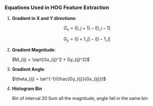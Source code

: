 ### Equations Used in HOG Feature Extraction

1. **Gradient in X and Y directions**:

   $$ 
   G_x = I[i, j+1] - I[i, j-1] 
   $$

   $$ 
   G_y = I[i+1, j] - I[i-1, j] 
   $$

2. **Gradient Magnitude**:

  
   $M_{ij} = \sqrt{Gx_{ij}^2 + Gy_{ij}^2}$
   

3. **Gradient Angle**:

    $\theta_{ij} = tan^{-1}(\frac{Gy_{ij}}{Gx_{ij}})$

4.  **Histogram Bin**

      Bin of interval 20 
      Sum all the magnitude, angle fall in the same bin

